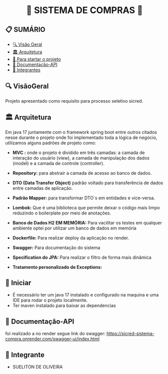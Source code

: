 <h1 align="center">🌟 SISTEMA DE COMPRAS  🌟</h1>

<h2>📋 SUMÁRIO</h2>

- [🔍 Visão Geral](#-VisãoGeral)
- [🏛️ Arquitetura ](#-Arquitetura )
- [🚀 Para startar o projeto](#-Iniciar)
- [📖 Documentação-API](#-Documentação-API)
- [🤝 Integrantes](#-Integrantes)

## 🔍 VisãoGeral
<p>
Projeto apresentado como requisito para processo seletivo sicred.
</p>

## 🏛️ Arquitetura

Em java 17 juntamente com o framework  spring boot entre outros citados nesse durante o projeto onde foi implementado toda a lógica de negócio, utilizamos alguns padrões de projeto como:


- **MVC :** onde o projeto é dividido em três camadas: a camada de interação do usuário (view), a camada de manipulação dos dados (model) e a camada de controle (controller).

- **Repository:** para abstrair a camada de acesso ao banco de dados.

- **DTO (Data Transfer Object)** padrão voltado para transferência de dados entre camadas de aplicação.

- **Padrão Mapper:** para transformar DTO´s em entidades e vice-versa.

- **Lombok:** Que é uma biblioteca que permite deixar o código mais limpo reduzindo o boilerplate por meio de anotações.
  
- **Banco de Dados H2 EM MEMÓRIA:** Para vacilitar os testes em qualquer ambiente optei por utilizar um banco de dados em memória
  
- **Dockerfile:** Para realizar deploy da aplicação no render.
  
- **Swagger:** Para documentação do sistema

- **Specification do JPA:** Para realizar o filtro de forma mais dinâmica
  
- **Tratamento personalizado de Exceptions:** 


## 🚀 Iniciar

- É necessário ter um java 17 instalado e configurado na maquina e uma IDE para rodar o projeto localmente.
- Ter maven instalado para baixar as dependencias

## 📖 Documentação-API

foi realizado a no render segue link do swagger:
https://sicred-sistema-compra.onrender.com/swagger-ui/index.html


## 🤝 Integrante
- SUELITON DE OLIVEIRA 

